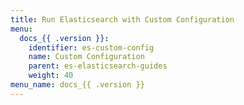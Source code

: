 ```yaml
---
title: Run Elasticsearch with Custom Configuration
menu:
  docs_{{ .version }}:
    identifier: es-custom-config
    name: Custom Configuration
    parent: es-elasticsearch-guides
    weight: 40
menu_name: docs_{{ .version }}
---
```


